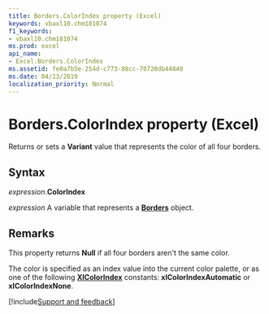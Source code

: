 ```yaml
---
title: Borders.ColorIndex property (Excel)
keywords: vbaxl10.chm181074
f1_keywords:
- vbaxl10.chm181074
ms.prod: excel
api_name:
- Excel.Borders.ColorIndex
ms.assetid: fe0a7b5e-254d-c773-88cc-70728db44840
ms.date: 04/13/2019
localization_priority: Normal
---
```



# Borders.ColorIndex property (Excel)

Returns or sets a **Variant** value that represents the color of all four borders.


## Syntax

_expression_.**ColorIndex**

_expression_ A variable that represents a **[Borders](Excel.Borders.md)** object.


## Remarks

This property returns **Null** if all four borders aren't the same color.

The color is specified as an index value into the current color palette, or as one of the following **[XlColorIndex](Excel.XlColorIndex.md)** constants: **xlColorIndexAutomatic** or **xlColorIndexNone**.
    



[!include[Support and feedback](~/includes/feedback-boilerplate.md)]
